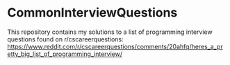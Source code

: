 # CommonInterviewQuestions
This repository contains my solutions to a list of programming interview questions found on r/cscareerquestions: 
	https://www.reddit.com/r/cscareerquestions/comments/20ahfq/heres_a_pretty_big_list_of_programming_interview/
